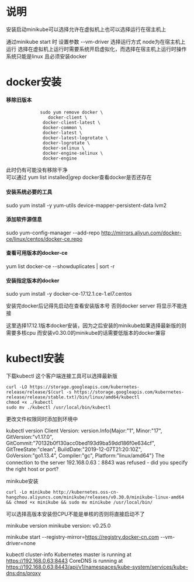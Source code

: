 # 说明



安装启动minikube可以选择允许在虚拟机上也可以选择运行在宿主机上

通过minikube start 时 设置参数 --vm-driver 选择运行方式   node为在宿主机上运行
选择在虚拟机上运行时需要系统开启虚拟化，而选择在宿主机上运行时操作系统只能是linux 且必须安装docker



# docker安装

#### 移除旧版本


                 sudo yum remove docker \
                	docker-client \
                  docker-client-latest \
                  docker-common \
                  docker-latest \
                  docker-latest-logrotate \
                  docker-logrotate \
                  docker-selinux \
                  docker-engine-selinux \
                  docker-engine

此时仍有可能没有移除干净  
可以通过 yum list installed|grep docker查看docker是否还存在

#### 安装系统必要的工具

sudo yum install -y yum-utils device-mapper-persistent-data lvm2

#### 添加软件源信息

sudo yum-config-manager --add-repo http://mirrors.aliyun.com/docker-ce/linux/centos/docker-ce.repo

#### 查看可用版本的docker-ce

yum list docker-ce --showduplicates | sort -r

#### 安装指定版本的docker

sudo yum install -y docker-ce-17.12.1.ce-1.el7.centos 

安装完docker后记得先启动在查看安装版本号
否则docker server 将显示不能连接

这里选择17.12.1版本docker安装，因为之后安装的minikube如果选择最新版的则需要多核cpu
而安装v0.30.0的minikube的话需要低版本的docker兼容

# kubectl安装

下载kubectl 这个客户端连接工具可以选择最新版

```shell
curl -LO https://storage.googleapis.com/kubernetes-release/release/$(curl -s https://storage.googleapis.com/kubernetes-release/release/stable.txt)/bin/linux/amd64/kubectl
chmod +x ./kubectl
sudo mv ./kubectl /usr/local/bin/kubectl
```

更改文件权限同时添加到环境中


kubectl version
Client Version: version.Info{Major:"1", Minor:"17", GitVersion:"v1.17.0", GitCommit:"70132b0f130acc0bed193d9ba59dd186f0e634cf", GitTreeState:"clean", BuildDate:"2019-12-07T21:20:10Z", GoVersion:"go1.13.4", Compiler:"gc", Platform:"linux/amd64"}
The connection to the server 192.168.0.63：8843 was refused - did you specify the right host or port?

minikube安装

```shell
curl -Lo minikube http://kubernetes.oss-cn-hangzhou.aliyuncs.com/minikube/releases/v0.30.0/minikube-linux-amd64 && chmod +x minikube && sudo mv minikube /usr/local/bin/
```

可以选择高版本安装但CPU不能是单核的否则将直接启动不了

minikube version
minikube version: v0.25.0



minikube start --registry-mirror=https://registry.docker-cn.com --vm-driver=none

kubectl cluster-info
Kubernetes master is running at https://192.168.0.63:8443
CoreDNS is running at https://192.168.0.63:8443/api/v1/namespaces/kube-system/services/kube-dns:dns/proxy